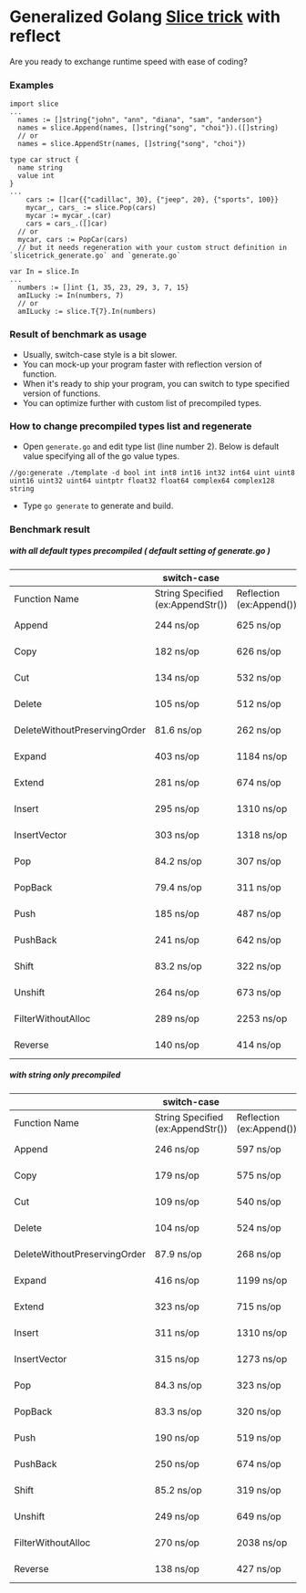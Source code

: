 # Generalized Golang [Slice trick](https://github.com/golang/go/wiki/SliceTricks) with reflect
Are you ready to exchange runtime speed with ease of coding?

### Examples
```
import slice
...
  names := []string{"john", "ann", "diana", "sam", "anderson"}
  names = slice.Append(names, []string{"song", "choi"}).([]string)
  // or
  names = slice.AppendStr(names, []string{"song", "choi"})
```
```
type car struct {
  name string
  value int
}
...
	cars := []car{{"cadillac", 30}, {"jeep", 20}, {"sports", 100}}
	mycar_, cars_ := slice.Pop(cars)
	mycar := mycar_.(car)
	cars = cars_.([]car)
  // or
  mycar, cars := PopCar(cars)
  // but it needs regeneration with your custom struct definition in `slicetrick_generate.go` and `generate.go`
```
```
var In = slice.In
...
  numbers := []int {1, 35, 23, 29, 3, 7, 15}
  amILucky := In(numbers, 7)
  // or
  amILucky := slice.T{7}.In(numbers)
```

### Result of benchmark as usage
 - Usually, switch-case style is a bit slower.
 - You can mock-up your program faster with reflection version of function.
 - When it's ready to ship your program, you can switch to type specified version of functions.
 - You can optimize further with custom list of precompiled types.

### How to change precompiled types list and regenerate
 - Open `generate.go` and edit type list (line number 2). Below is default value specifying all of the go value types.
```
//go:generate ./template -d bool int int8 int16 int32 int64 uint uint8 uint16 uint32 uint64 uintptr float32 float64 complex64 complex128 string
```
 - Type `go generate` to generate and build.

### Benchmark result

##### with all default types precompiled ( default setting of generate.go )

|                              | switch-case                       |                          | reflection |            |
|------------------------------|-----------------------------------|--------------------------|------------|------------|
| Function Name                | String Specified (ex:AppendStr()) | Reflection (ex:Append()) | String     | Reflection |
| Append                       | 244 ns/op                         | 625 ns/op                | 248 ns/op  | 600 ns/op  |
| Copy                         | 182 ns/op                         | 626 ns/op                | 174 ns/op  | 632 ns/op  |
| Cut                          | 134 ns/op                         | 532 ns/op                | 92.9 ns/op | 473 ns/op  |
| Delete                       | 105 ns/op                         | 512 ns/op                | 106 ns/op  | 477 ns/op  |
| DeleteWithoutPreservingOrder | 81.6 ns/op                        | 262 ns/op                | 80.3 ns/op | 288 ns/op  |
| Expand                       | 403 ns/op                         | 1184 ns/op               | 471 ns/op  | 1291 ns/op |
| Extend                       | 281 ns/op                         | 674 ns/op                | 286 ns/op  | 689 ns/op  |
| Insert                       | 295 ns/op                         | 1310 ns/op               | 297 ns/op  | 1252 ns/op |
| InsertVector                 | 303 ns/op                         | 1318 ns/op               | 326 ns/op  | 1321 ns/op |
| Pop                          | 84.2 ns/op                        | 307 ns/op                | 91.0 ns/op | 340 ns/op  |
| PopBack                      | 79.4 ns/op                        | 311 ns/op                | 92.8 ns/op | 314 ns/op  |
| Push                         | 185 ns/op                         | 487 ns/op                | 196 ns/op  | 500 ns/op  |
| PushBack                     | 241 ns/op                         | 642 ns/op                | 255 ns/op  | 656 ns/op  |
| Shift                        | 83.2 ns/op                        | 322 ns/op                | 83.4 ns/op | 316 ns/op  |
| Unshift                      | 264 ns/op                         | 673 ns/op                | 250 ns/op  | 707 ns/op  |
| FilterWithoutAlloc           | 289 ns/op                         | 2253 ns/op               | 275 ns/op  | 2118 ns/op |
| Reverse                      | 140 ns/op                         | 414 ns/op                | 130 ns/op  | 389 ns/op  |

##### with string only precompiled 

|                              | switch-case                       |                          | reflection |            |
|------------------------------|-----------------------------------|--------------------------|------------|------------|
| Function Name                | String Specified (ex:AppendStr()) | Reflection (ex:Append()) | String     | Reflection |
| Append                       | 246 ns/op                         | 597 ns/op                | 249 ns/op  | 620 ns/op  |
| Copy                         | 179 ns/op                         | 575 ns/op                | 198 ns/op  | 550 ns/op  |
| Cut                          | 109 ns/op                         | 540 ns/op                | 92.2 ns/op | 467 ns/op  |
| Delete                       | 104 ns/op                         | 524 ns/op                | 90.3 ns/op | 462 ns/op  |
| DeleteWithoutPreservingOrder | 87.9 ns/op                        | 268 ns/op                | 80.0 ns/op | 261 ns/op  |
| Expand                       | 416 ns/op                         | 1199 ns/op               | 396 ns/op  | 1186 ns/op |
| Extend                       | 323 ns/op                         | 715 ns/op                | 277 ns/op  | 673 ns/op  |
| Insert                       | 311 ns/op                         | 1310 ns/op               | 318 ns/op  | 1407 ns/op |
| InsertVector                 | 315 ns/op                         | 1273 ns/op               | 319 ns/op  | 1253 ns/op |
| Pop                          | 84.3 ns/op                        | 323 ns/op                | 85.8 ns/op | 298 ns/op  |
| PopBack                      | 83.3 ns/op                        | 320 ns/op                | 80.5 ns/op | 306 ns/op  |
| Push                         | 190 ns/op                         | 519 ns/op                | 184 ns/op  | 563 ns/op  |
| PushBack                     | 250 ns/op                         | 674 ns/op                | 264 ns/op  | 682 ns/op  |
| Shift                        | 85.2 ns/op                        | 319 ns/op                | 82.4 ns/op | 331 ns/op  |
| Unshift                      | 249 ns/op                         | 649 ns/op                | 248 ns/op  | 630 ns/op  |
| FilterWithoutAlloc           | 270 ns/op                         | 2038 ns/op               | 277 ns/op  | 2026 ns/op |
| Reverse                      | 138 ns/op                         | 427 ns/op                | 136 ns/op  | 380 ns/op  |

